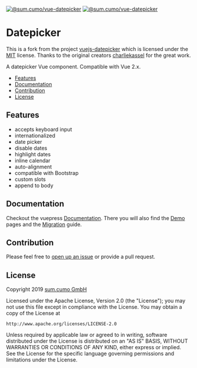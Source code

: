 [![@sum.cumo/vue-datepicker](https://badgen.net/bundlephobia/min/@sum.cumo/vue-datepicker)](https://bundlephobia.com/result?p=@sum.cumo/vue-datepicker)
[![@sum.cumo/vue-datepicker](https://badgen.net/npm/v/@sum.cumo/vue-datepicker)](https://www.npmjs.com/package/@sum.cumo/vue-datepicker)

# Datepicker

This is a fork from the project [vuejs-datepicker](https://github.com/charliekassel/vuejs-datepicker)
which is licensed under the [MIT](https://github.com/charliekassel/vuejs-datepicker/blob/master/LICENSE) license.
Thanks to the original creators [charliekassel](https://github.com/charliekassel) for the great work.

A datepicker Vue component. Compatible with Vue 2.x.

- [Features](#features)
- [Documentation](#Documentation)
- [Contribution](#Contribution)
- [License](#License)

## Features

- accepts keyboard input
- internationalized
- date picker
- disable dates
- highlight dates
- inline calendar
- auto-alignment
- compatible with Bootstrap
- custom slots
- append to body

## Documentation

Checkout the vuepress [Documentation](https://sumcumo.github.io/vue-datepicker/).
There you will also find the [Demo](https://sumcumo.github.io/vue-datepicker/demo/) pages
and the [Migration](https://sumcumo.github.io/vue-datepicker/guide/migration) guide.

## Contribution

Please feel free to [open up an issue](https://github.com/sumcumo/vue-datepicker/issues/new) or provide a pull request.

## License

Copyright 2019 [sum.cumo GmbH](https://www.sumcumo.com/)

Licensed under the Apache License, Version 2.0 (the "License");
you may not use this file except in compliance with the License.
You may obtain a copy of the License at

    http://www.apache.org/licenses/LICENSE-2.0

Unless required by applicable law or agreed to in writing, software
distributed under the License is distributed on an "AS IS" BASIS,
WITHOUT WARRANTIES OR CONDITIONS OF ANY KIND, either express or implied.
See the License for the specific language governing permissions and
limitations under the License.

